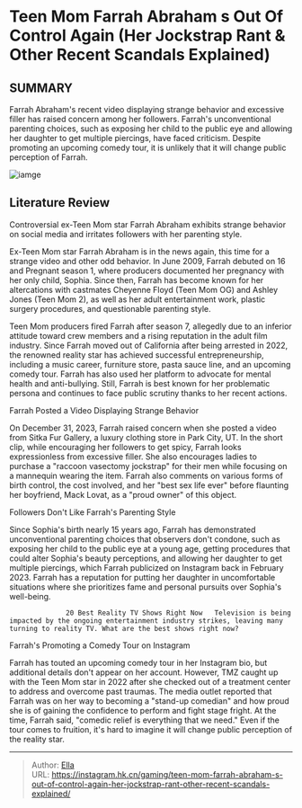# Teen Mom Farrah Abraham s Out Of Control Again (Her Jockstrap Rant &amp; Other Recent Scandals Explained)


## SUMMARY 



  Farrah Abraham&#39;s recent video displaying strange behavior and excessive filler has raised concern among her followers.   Farrah&#39;s unconventional parenting choices, such as exposing her child to the public eye and allowing her daughter to get multiple piercings, have faced criticism.   Despite promoting an upcoming comedy tour, it is unlikely that it will change public perception of Farrah.  

![iamge](https://static1.srcdn.com/wordpress/wp-content/uploads/2024/01/teen-mom_-farrah-abraham-s-out-of-control-again-her-jockstrap-rant-other-recent-scandals-explained.jpg)

## Literature Review

Controversial ex-Teen Mom star Farrah Abraham exhibits strange behavior on social media and irritates followers with her parenting style.




Ex-Teen Mom star Farrah Abraham is in the news again, this time for a strange video and other odd behavior. In June 2009, Farrah debuted on 16 and Pregnant season 1, where producers documented her pregnancy with her only child, Sophia. Since then, Farrah has become known for her altercations with castmates Cheyenne Floyd (Teen Mom OG) and Ashley Jones (Teen Mom 2), as well as her adult entertainment work, plastic surgery procedures, and questionable parenting style.




Teen Mom producers fired Farrah after season 7, allegedly due to an inferior attitude toward crew members and a rising reputation in the adult film industry. Since Farrah moved out of California after being arrested in 2022, the renowned reality star has achieved successful entrepreneurship, including a music career, furniture store, pasta sauce line, and an upcoming comedy tour. Farrah has also used her platform to advocate for mental health and anti-bullying. Still, Farrah is best known for her problematic persona and continues to face public scrutiny thanks to her recent actions.


 Farrah Posted a Video Displaying Strange Behavior 

 

On December 31, 2023, Farrah raised concern when she posted a video from Sitka Fur Gallery, a luxury clothing store in Park City, UT. In the short clip, while encouraging her followers to get spicy, Farrah looks expressionless from excessive filler. She also encourages ladies to purchase a &#34;raccoon vasectomy jockstrap&#34; for their men while focusing on a mannequin wearing the item. Farrah also comments on various forms of birth control, the cost involved, and her &#34;best sex life ever&#34; before flaunting her boyfriend, Mack Lovat, as a &#34;proud owner&#34; of this object.






 Followers Don&#39;t Like Farrah&#39;s Parenting Style 

 

Since Sophia&#39;s birth nearly 15 years ago, Farrah has demonstrated unconventional parenting choices that observers don&#39;t condone, such as exposing her child to the public eye at a young age, getting procedures that could alter Sophia&#39;s beauty perceptions, and allowing her daughter to get multiple piercings, which Farrah publicized on Instagram back in February 2023. Farrah has a reputation for putting her daughter in uncomfortable situations where she prioritizes fame and personal pursuits over Sophia&#39;s well-being.

                  20 Best Reality TV Shows Right Now   Television is being impacted by the ongoing entertainment industry strikes, leaving many turning to reality TV. What are the best shows right now?   






 Farrah&#39;s Promoting a Comedy Tour on Instagram 
          

Farrah has touted an upcoming comedy tour in her Instagram bio, but additional details don&#39;t appear on her account. However, TMZ caught up with the Teen Mom star in 2022 after she checked out of a treatment center to address and overcome past traumas. The media outlet reported that Farrah was on her way to becoming a &#34;stand-up comedian&#34; and how proud she is of gaining the confidence to perform and fight stage fright. At the time, Farrah said, &#34;comedic relief is everything that we need.&#34; Even if the tour comes to fruition, it&#39;s hard to imagine it will change public perception of the reality star.



---

> Author: [Ella](https://instagram.hk.cn/)  
> URL: https://instagram.hk.cn/gaming/teen-mom-farrah-abraham-s-out-of-control-again-her-jockstrap-rant-other-recent-scandals-explained/  

